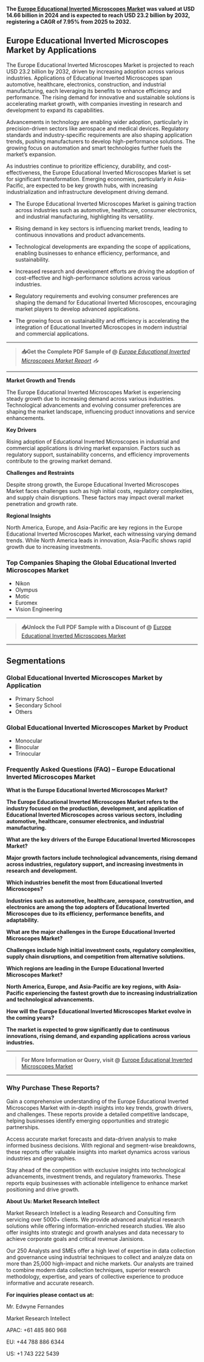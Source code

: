 <p><strong>The <a href="https://www.marketresearchintellect.com/download-sample/?rid=470936&amp;utm_source=Pulse-April-Europe&amp;utm_medium=852">Europe Educational Inverted Microscopes Market</a> was valued at USD 14.66 billion in 2024 and is expected to reach USD 23.2 billion by 2032, registering a CAGR of 7.95% from 2025 to 2032.</strong></p><h2>Europe Educational Inverted Microscopes Market by Applications&nbsp;</h2><p><p>The Europe Educational Inverted Microscopes Market is projected to reach USD 23.2 billion by 2032, driven by increasing adoption across various industries. Applications of Educational Inverted Microscopes span automotive, healthcare, electronics, construction, and industrial manufacturing, each leveraging its benefits to enhance efficiency and performance. The rising demand for innovative and sustainable solutions is accelerating market growth, with companies investing in research and development to expand its capabilities.</p><p>Advancements in technology are enabling wider adoption, particularly in precision-driven sectors like aerospace and medical devices. Regulatory standards and industry-specific requirements are also shaping application trends, pushing manufacturers to develop high-performance solutions. The growing focus on automation and smart technologies further fuels the market&rsquo;s expansion.</p><p>As industries continue to prioritize efficiency, durability, and cost-effectiveness, the Europe Educational Inverted Microscopes Market is set for significant transformation. Emerging economies, particularly in Asia-Pacific, are expected to be key growth hubs, with increasing industrialization and infrastructure development driving demand.</p></p><ul><li><p>The Europe Educational Inverted Microscopes Market is gaining traction across industries such as automotive, healthcare, consumer electronics, and industrial manufacturing, highlighting its versatility.</p></li><li><p>Rising demand in key sectors is influencing market trends, leading to continuous innovations and product advancements.</p></li><li><p>Technological developments are expanding the scope of applications, enabling businesses to enhance efficiency, performance, and sustainability.</p></li><li><p>Increased research and development efforts are driving the adoption of cost-effective and high-performance solutions across various industries.</p></li><li><p>Regulatory requirements and evolving consumer preferences are shaping the demand for Educational Inverted Microscopes, encouraging market players to develop advanced applications.</p></li><li><p>The growing focus on sustainability and efficiency is accelerating the integration of Educational Inverted Microscopes in modern industrial and commercial applications.</p></li></ul><hr /><blockquote><p><strong><span class="font-[700]">📥Get the Complete PDF Sample of @ </span></strong><em><span class="font-[700]"><a href="https://www.marketresearchintellect.com/download-sample/?rid=470936&amp;utm_source=Pulse-April-Europe&amp;utm_medium=852" target="_blank" data-tracking-control-name="article-ssr-frontend-pulse_little-text-block" data-tracking-will-navigate="" data-test-link="">Europe Educational Inverted Microscopes Market Report</a>&nbsp;📥</span></em></p></blockquote><hr /><p class="" data-start="77" data-end="360"><strong data-start="77" data-end="105">Market Growth and Trends</strong></p><p class="" data-start="77" data-end="360">The Europe Educational Inverted Microscopes Market is experiencing steady growth due to increasing demand across various industries. Technological advancements and evolving consumer preferences are shaping the market landscape, influencing product innovations and service enhancements.</p><p class="" data-start="362" data-end="606"><strong data-start="362" data-end="377">Key Drivers</strong></p><p class="" data-start="362" data-end="606">Rising adoption of Educational Inverted Microscopes in industrial and commercial applications is driving market expansion. Factors such as regulatory support, sustainability concerns, and efficiency improvements contribute to the growing market demand.</p><p class="" data-start="608" data-end="849"><strong data-start="608" data-end="637">Challenges and Restraints</strong></p><p class="" data-start="608" data-end="849">Despite strong growth, the Europe Educational Inverted Microscopes Market faces challenges such as high initial costs, regulatory complexities, and supply chain disruptions. These factors may impact overall market penetration and growth rate.</p><p class="" data-start="851" data-end="1095"><strong data-start="851" data-end="872">Regional Insights</strong></p><p class="" data-start="851" data-end="1095">North America, Europe, and Asia-Pacific are key regions in the Europe Educational Inverted Microscopes Market, each witnessing varying demand trends. While North America leads in innovation, Asia-Pacific shows rapid growth due to increasing investments.</p><p><h3>Top Companies Shaping the Global Educational Inverted Microscopes Market </h3><ul><li>Nikon</li><li>Olympus</li><li>Motic</li><li>Euromex</li><li>Vision Engineering</li></ul></p><hr /><blockquote><p><strong>📥Unlock the Full PDF Sample with a Discount of @</strong> <a href="https://www.marketresearchintellect.com/ask-for-discount/?rid=470936&amp;utm_source=Pulse-April-Europe&amp;utm_medium=852">Europe Educational Inverted Microscopes Market</a></p></blockquote><hr /><p><h2>Segmentations</h2><h3>Global Educational Inverted Microscopes Market by Application</h3><ul><li>Primary School</li><li>Secondary School</li><li>Others</li></ul><h3>Global Educational Inverted Microscopes Market by Product</h3><ul><li>Monocular</li><li>Binocular</li><li>Trinocular</li></ul></p><h3><strong>Frequently Asked Questions (FAQ) &ndash; Europe Educational Inverted Microscopes Market</strong></h3><p><strong>What is the Europe Educational Inverted Microscopes Market?</strong></p><p><strong>The Europe Educational Inverted Microscopes Market refers to the industry focused on the production, development, and application of Educational Inverted Microscopes across various sectors, including automotive, healthcare, consumer electronics, and industrial manufacturing.</strong></p><p><strong>What are the key drivers of the Europe Educational Inverted Microscopes Market?</strong></p><p><strong>Major growth factors include technological advancements, rising demand across industries, regulatory support, and increasing investments in research and development.</strong></p><p><strong>Which industries benefit the most from Educational Inverted Microscopes?</strong></p><p><strong>Industries such as automotive, healthcare, aerospace, construction, and electronics are among the top adopters of Educational Inverted Microscopes due to its efficiency, performance benefits, and adaptability.</strong></p><p><strong>What are the major challenges in the Europe Educational Inverted Microscopes Market?</strong></p><p><strong>Challenges include high initial investment costs, regulatory complexities, supply chain disruptions, and competition from alternative solutions.</strong></p><p><strong>Which regions are leading in the Europe Educational Inverted Microscopes Market?</strong></p><p><strong>North America, Europe, and Asia-Pacific are key regions, with Asia-Pacific experiencing the fastest growth due to increasing industrialization and technological advancements.</strong></p><p><strong>How will the Europe Educational Inverted Microscopes Market evolve in the coming years?</strong></p><p><strong>The market is expected to grow significantly due to continuous innovations, rising demand, and expanding applications across various industries.</strong></p><hr /><blockquote><p><span class="font-[700]"><strong>For More Information or Query, visit&nbsp;@</strong>&nbsp;</span><span class="font-[700]"><a href="https://www.marketresearchintellect.com/product/global-educational-inverted-microscopes-market-size-and-forecast/?utm_source=Linkedin&utm_medium=852" target="_blank" data-tracking-control-name="article-ssr-frontend-pulse_little-text-block" data-tracking-will-navigate="" data-test-link="">Europe Educational Inverted Microscopes Market</a></span></p></blockquote><hr /><h3><strong data-start="0" data-end="31">Why Purchase These Reports?</strong></h3><p class="" data-start="35" data-end="297">Gain a comprehensive understanding of the Europe Educational Inverted Microscopes Market with in-depth insights into key trends, growth drivers, and challenges. These reports provide a detailed competitive landscape, helping businesses identify emerging opportunities and strategic partnerships.</p><p class="" data-start="299" data-end="540">Access accurate market forecasts and data-driven analysis to make informed business decisions. With regional and segment-wise breakdowns, these reports offer valuable insights into market dynamics across various industries and geographies.</p><p class="" data-start="542" data-end="784">Stay ahead of the competition with exclusive insights into technological advancements, investment trends, and regulatory frameworks. These reports equip businesses with actionable intelligence to enhance market positioning and drive growth.</p><p><strong><span class="font-[700]">About Us: Market Research Intellect</span></strong></p><p><span class="">Market Research Intellect is a leading Research and Consulting firm servicing over 5000+ clients. We provide advanced analytical research solutions while offering information-enriched research studies.&nbsp;</span>We also offer insights into strategic and growth analyses and data necessary to achieve corporate goals and critical revenue Janisions.</p><p><span class="">Our 250 Analysts and SMEs offer a high level of expertise in data collection and governance using industrial techniques to collect and analyze data on more than 25,000 high-impact and niche markets. Our analysts are trained to combine modern data collection techniques, superior research methodology, expertise, and years of collective experience to produce informative and accurate research.</span></p><p><strong>For inquiries please contact us at:</strong></p><p>Mr. Edwyne Fernandes</p><p>Market Research Intellect</p><p>APAC: +61 485 860 968</p><p>EU: +44 788 886 6344</p><p>US: +1 743 222 5439</p>